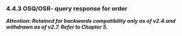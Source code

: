 ### 4.4.3 OSQ/OSR- query response for order 

**_Attention: Retained for backwards compatibility only as of v2.4.and withdrawn as of v2.7. Refer to Chapter 5._**
